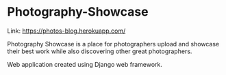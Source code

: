 # Photography-Showcase

Link: https://photos-blog.herokuapp.com/

Photography Showcase is a place for photographers upload and showcase their best work while also discovering other great photographers.

Web application created using Django web framework.

